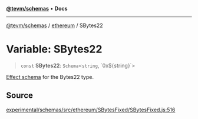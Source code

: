 [**@tevm/schemas**](../../README.md) • **Docs**

***

[@tevm/schemas](../../modules.md) / [ethereum](../README.md) / SBytes22

# Variable: SBytes22

> `const` **SBytes22**: `Schema`\<`string`, \`0x$\{string\}\`\>

[Effect schema](https://github.com/Effect-TS/schema) for the Bytes22 type.

## Source

[experimental/schemas/src/ethereum/SBytesFixed/SBytesFixed.js:516](https://github.com/evmts/tevm-monorepo/blob/main/experimental/schemas/src/ethereum/SBytesFixed/SBytesFixed.js#L516)

